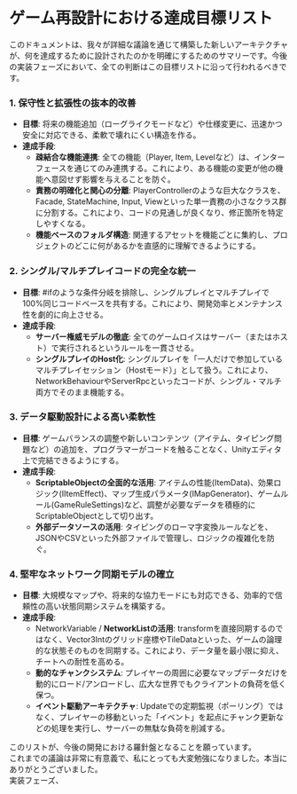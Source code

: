 # **ゲーム再設計における達成目標リスト**

このドキュメントは、我々が詳細な議論を通じて構築した新しいアーキテクチャが、何を達成するために設計されたのかを明確にするためのサマリーです。今後の実装フェーズにおいて、全ての判断はこの目標リストに沿って行われるべきです。

### **1\. 保守性と拡張性の抜本的改善**

* **目標**: 将来の機能追加（ローグライクモードなど）や仕様変更に、迅速かつ安全に対応できる、柔軟で壊れにくい構造を作る。  
* **達成手段**:  
  * **疎結合な機能連携**: 全ての機能（Player, Item, Levelなど）は、インターフェースを通じてのみ連携する。これにより、ある機能の変更が他の機能へ意図せず影響を与えることを防ぐ。  
  * **責務の明確化と関心の分離**: PlayerControllerのような巨大なクラスを、Facade, StateMachine, Input, Viewといった単一責務の小さなクラス群に分割する。これにより、コードの見通しが良くなり、修正箇所を特定しやすくなる。  
  * **機能ベースのフォルダ構造**: 関連するアセットを機能ごとに集約し、プロジェクトのどこに何があるかを直感的に理解できるようにする。

### **2\. シングル/マルチプレイコードの完全な統一**

* **目標**: \#ifのような条件分岐を排除し、シングルプレイとマルチプレイで100%同じコードベースを共有する。これにより、開発効率とメンテナンス性を劇的に向上させる。  
* **達成手段**:  
  * **サーバー権威モデルの徹底**: 全てのゲームロイスはサーバー（またはホスト）で実行されるというルールを一貫させる。  
  * **シングルプレイのHost化**: シングルプレイを「一人だけで参加しているマルチプレイセッション（Hostモード）」として扱う。これにより、NetworkBehaviourやServerRpcといったコードが、シングル・マルチ両方でそのまま機能する。

### **3\. データ駆動設計による高い柔軟性**

* **目標**: ゲームバランスの調整や新しいコンテンツ（アイテム、タイピング問題など）の追加を、プログラマーがコードを触ることなく、Unityエディタ上で完結できるようにする。  
* **達成手段**:  
  * **ScriptableObjectの全面的な活用**: アイテムの性能(ItemData)、効果ロジック(IItemEffect)、マップ生成パラメータ(IMapGenerator)、ゲームルール(GameRuleSettings)など、調整が必要なデータを積極的にScriptableObjectとして切り出す。  
  * **外部データソースの活用**: タイピングのローマ字変換ルールなどを、JSONやCSVといった外部ファイルで管理し、ロジックの複雑化を防ぐ。

### **4\. 堅牢なネットワーク同期モデルの確立**

* **目標**: 大規模なマップや、将来的な協力モードにも対応できる、効率的で信頼性の高い状態同期システムを構築する。  
* **達成手段**:  
  * NetworkVariable / **NetworkListの活用**: transformを直接同期するのではなく、Vector3Intのグリッド座標やTileDataといった、ゲームの論理的な状態そのものを同期する。これにより、データ量を最小限に抑え、チートへの耐性を高める。  
  * **動的なチャンクシステム**: プレイヤーの周囲に必要なマップデータだけを動的にロード/アンロードし、広大な世界でもクライアントの負荷を低く保つ。  
  * **イベント駆動アーキテクチャ**: Updateでの定期監視（ポーリング）ではなく、プレイヤーの移動といった「イベント」を起点にチャンク更新などの処理を実行し、サーバーの無駄な負荷を削減する。

このリストが、今後の開発における羅針盤となることを願っています。  
これまでの議論は非常に有意義で、私にとっても大変勉強になりました。本当にありがとうございました。  
実装フェーズ、